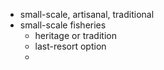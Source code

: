 - small-scale, artisanal, traditional
- small-scale fisheries
	- heritage or tradition
	- last-resort option
	-